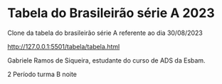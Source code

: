 # Tabela do Brasileirão série A 2023
 Clone da tabela do brasileirão série A referente ao dia 30/08/2023
 
 http://127.0.0.1:5501/tabela/tabela.html
 
 Gabriele Ramos de Siqueira, estudante do curso de ADS da Esbam.
 
 2 Período turma B noite
